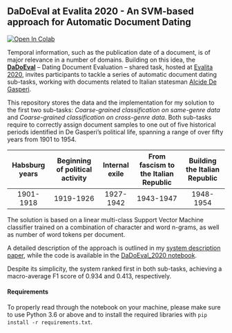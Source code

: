 ## DaDoEval at Evalita 2020 - An SVM-based approach for Automatic Document Dating
[![Open In Colab](https://colab.research.google.com/assets/colab-badge.svg)](https://colab.research.google.com/github/matteobrv/DaDoEval/blob/main/DaDoEval_2020.ipynb)

Temporal information, such as the publication date of a document, is of major relevance in a number of domains. Building on this idea, the [**DaDoEval**](https://dhfbk.github.io/DaDoEval/) – Dating Document Evaluation – shared task, hosted at [Evalita 2020](http://www.evalita.it/2020), invites participants to tackle a series of automatic document dating sub-tasks, working with documents related to Italian statesman [Alcide De Gasperi](https://en.wikipedia.org/wiki/Alcide_De_Gasperi).

This repository stores the data and the implementation for my solution to the first two sub-tasks: *Coarse-grained classification on same-genre data* and *Coarse-grained classification on cross-genre data*.
Both sub-tasks require to correctly assign document samples to one out of five historical periods identified in De Gasperi’s political life, spanning a range of over fifty years from 1901 to 1954.

| Habsburg years | Beginning of political activity | Internal exile | From fascism to the Italian Republic | Building the Italian Republic |
|:--------------:|:-------------------------------:|:--------------:|:------------------------------------:|:-----------------------------:|
|    1901-1918   |            1919-1926            |    1927-1942   |               1943-1947              |           1948-1954           |


The solution is based on a linear multi-class Support Vector Machine classifier trained on a combination of character and word n-grams, as well as number of word tokens per document.

A detailed description of the approach is outlined in my [system description paper](http://ceur-ws.org/Vol-2765/paper96.pdf), while the code is available in the [DaDoEval_2020 notebook](DaDoEval_2020.ipynb).

Despite its simplicity, the system ranked first in both sub-tasks, achieving a macro-average F1 score of 0.934 and 0.413, respectively.

#### Requirements
To properly read through the notebook on your machine, please make sure to use Python 3.6 or above and to install the required libraries with ```pip install -r requirements.txt```.
